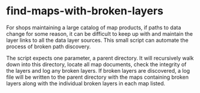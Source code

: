 find-maps-with-broken-layers
============================
For shops maintaining a large catalog of map products, if paths to data change for some reason, it can be difficult to keep up with and maintain the layer links to all the data layer sources. This small script can automate the process of broken path discovery.

The script expects one parameter, a parent directory. It will recursively walk down into this directory, locate all map documents, check the integrity of the layers and log any broken layers. If broken layers are discovered, a log file will be written to the parent directory with the maps containing broken layers along with the individual broken layers in each map listed.
